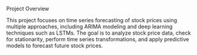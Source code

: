 Project Overview

This project focuses on time series forecasting of stock prices using multiple approaches, including ARIMA modeling and deep learning techniques such as LSTMs. The goal is to analyze stock price data, check for stationarity, perform time series transformations, and apply predictive models to forecast future stock prices.
